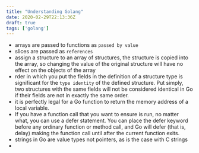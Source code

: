 ```yaml
---
title: "Understanding Golang"
date: 2020-02-29T22:13:36Z
draft: true
tags: ['golang']
---
```


* arrays are passed to functions as `passed by value`
* slices are passed as `references`
* assign a structure to an array of structures, the structure is copied into the array, so changing the value of the original structure will have no effect on the objects of the array
* rder in which you put the fields in the definition of a structure type is significant for the `type identity` of the defined structure. Put simply, two structures with the same fields will not be considered identical in Go if their fields are not in exactly the same order.
* it is perfectly legal for a Go function to return the memory address of a local variable.
* If you have a function call that you want to ensure is run, no matter what, you can use a defer statement. You can place the defer keyword before any ordinary function or method call, and Go will defer (that is, delay) making the function call until after the current function exits.
* strings in Go are value types not pointers, as is the case with C strings
* 